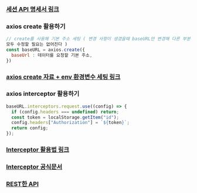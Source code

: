 ### [세션 API 명세서 링크](https://useful-jonquil-43d.notion.site/API-354f70e9d74a4363900996ee63dc25fb)

### axios create 활용하기
```javascript
// create를 사용해 기본 주소 세팅 ( 변경 사항이 생겼을때 baseURL만 변경해 다른 부분을
모두 수정할 필요는 없어진다 )
const baseURL = axios.create({
  baseUrl : 데이터를 요청할 기본 주소,
})
```
### [axios create 자료 + env 환경변수 세팅 링크](https://velog.io/@we_in/axios.create%EC%99%80-%ED%99%98%EA%B2%BD%EB%B3%80%EC%88%98-%EC%85%8B%ED%8C%85)
### axios interceptor 활용하기
```javascript
baseURL.interceptors.request.use((config) => {
  if (config.headers === undefined) return;
  const token = localStorage.getItem("id");
  config.headers["Authorization"] = `${token}`;
  return config;
});
```

### [Interceptor 활용법 링크](https://velog.io/@subanggu/axios-interceptor-%EC%A0%81%EC%9A%A9%ED%95%98%EA%B8%B0)

### [Interceptor 공식문서](https://yamoo9.github.io/axios/guide/interceptors.html)

### [REST한 API](https://meetup.toast.com/posts/92)
